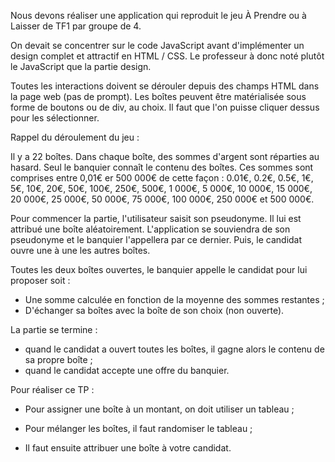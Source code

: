 Nous devons réaliser une application qui reproduit le jeu À Prendre ou à Laisser de TF1 par groupe de 4.

On devait se concentrer sur le code JavaScript avant d'implémenter un design complet et attractif en HTML / CSS.
Le professeur à donc noté plutôt le JavaScript que la partie design.

Toutes les interactions doivent se dérouler depuis des champs HTML dans la page web (pas de prompt).
Les boîtes peuvent être matérialisée sous forme de boutons ou de div, au choix.
Il faut que l'on puisse cliquer dessus pour les sélectionner.


Rappel du déroulement du jeu : 

Il y a 22 boîtes. Dans chaque boîte, des sommes d'argent sont réparties au hasard. Seul le banquier connaît le contenu des boîtes.
Ces sommes sont comprises entre 0,01€ er 500 000€ de cette façon : 0.01€, 0.2€, 0.5€, 1€, 5€, 10€, 20€, 50€, 100€, 250€, 500€, 1 000€, 5 000€, 10 000€,  15 000€, 20 000€, 25 000€, 50 000€, 75 000€, 100 000€, 250 000€ et  500 000€.

Pour commencer la partie, l'utilisateur saisit son pseudonyme. Il lui est attribué une boîte aléatoirement.
L'application se souviendra de son pseudonyme et le banquier l'appellera par ce dernier.
Puis, le candidat ouvre une à une les autres boîtes.

Toutes les deux boîtes ouvertes, le banquier appelle le candidat pour lui proposer soit :
   - Une somme calculée en fonction de la moyenne des sommes restantes ;
   - D'échanger sa boîtes avec la boîte de son choix (non ouverte).
   
La partie se termine :
   - quand le candidat a ouvert toutes les boîtes, il gagne alors le contenu de sa propre boîte ;
   - quand le candidat accepte une offre du banquier.


Pour réaliser ce TP : 

   - Pour assigner une boîte à un montant, on doit utiliser un tableau ;
   
   - Pour mélanger les boîtes, il faut randomiser le tableau ;
   
   - Il faut ensuite attribuer une boîte à votre candidat.
